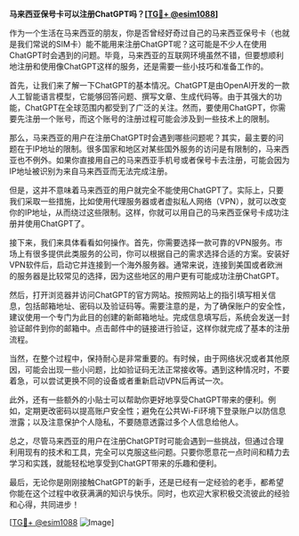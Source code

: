 **马来西亚保号卡可以注册ChatGPT吗？[[TG💪+ @esim1088](https://t.me/s/esim1088)]**

作为一个生活在马来西亚的朋友，你是否曾经好奇过自己的马来西亚保号卡（也就是我们常说的SIM卡）能不能用来注册ChatGPT呢？这可能是不少人在使用ChatGPT时会遇到的问题。毕竟，马来西亚的互联网环境虽然不错，但要想顺利地注册和使用像ChatGPT这样的服务，还是需要一些小技巧和准备工作的。

首先，让我们来了解一下ChatGPT的基本情况。ChatGPT是由OpenAI开发的一款人工智能语言模型，它能够回答问题、撰写文章、生成代码等。由于其强大的功能，ChatGPT在全球范围内都受到了广泛的关注。然而，要使用ChatGPT，你需要先注册一个账号，而这个账号的注册过程可能会涉及到一些技术上的限制。

那么，马来西亚的用户在注册ChatGPT时会遇到哪些问题呢？其实，最主要的问题在于IP地址的限制。很多国家和地区对某些国外服务的访问是有限制的，马来西亚也不例外。如果你直接用自己的马来西亚手机号或者保号卡去注册，可能会因为IP地址被识别为来自马来西亚而无法完成注册。

但是，这并不意味着马来西亚的用户就完全不能使用ChatGPT了。实际上，只要我们采取一些措施，比如使用代理服务器或者虚拟私人网络（VPN），就可以改变你的IP地址，从而绕过这些限制。这样，你就可以用自己的马来西亚保号卡成功注册并使用ChatGPT了。

接下来，我们来具体看看如何操作。首先，你需要选择一款可靠的VPN服务。市场上有很多提供此类服务的公司，你可以根据自己的需求选择合适的方案。安装好VPN软件后，启动它并连接到一个海外服务器。通常来说，连接到美国或者欧洲的服务器是比较常见的选择，因为这些地区的用户更有可能成功注册ChatGPT。

然后，打开浏览器并访问ChatGPT的官方网站。按照网站上的指引填写相关信息，包括邮箱地址、密码以及验证码等。需要注意的是，为了确保账户的安全性，建议使用一个专门为此目的创建的新邮箱地址。完成信息填写后，系统会发送一封验证邮件到你的邮箱中。点击邮件中的链接进行验证，这样你就完成了基本的注册流程。

当然，在整个过程中，保持耐心是非常重要的。有时候，由于网络状况或者其他原因，可能会出现一些小问题，比如验证码无法正常接收等。遇到这种情况时，不要着急，可以尝试更换不同的设备或者重新启动VPN后再试一次。

此外，还有一些额外的小贴士可以帮助你更好地享受ChatGPT带来的便利。例如，定期更改密码以提高账户安全性；避免在公共Wi-Fi环境下登录账户以防信息泄露；以及注意保护个人隐私，不要随意透露过多个人信息给他人。

总之，尽管马来西亚的用户在注册ChatGPT时可能会遇到一些挑战，但通过合理利用现有的技术和工具，完全可以克服这些问题。只要你愿意花一点时间和精力去学习和实践，就能轻松地享受到ChatGPT带来的乐趣和便利。

最后，无论你是刚刚接触ChatGPT的新手，还是已经有一定经验的老手，都希望你能在这个过程中收获满满的知识与快乐。同时，也欢迎大家积极交流彼此的经验和心得，共同进步！

[[TG💪+ @esim1088](https://t.me/s/esim1088) ![Image](https://i.postimg.cc/4NQfJmqS/Snipaste-2025-05-13-00-14-12.png)]